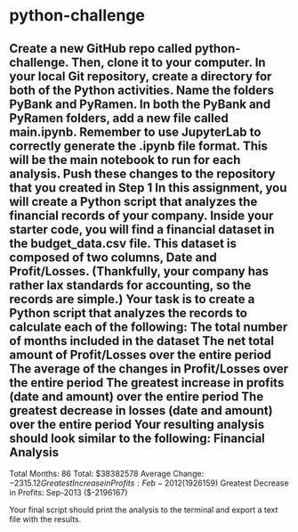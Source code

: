 # python-challenge

Create a new GitHub repo called python-challenge. Then, clone it to your computer.
In your local Git repository, create a directory for both of the Python activities. Name the folders PyBank and PyRamen.
In both the PyBank and PyRamen folders, add a new file called main.ipynb. Remember to use JupyterLab to correctly generate the .ipynb file format. This will be the main notebook to run for each analysis.
Push these changes to the repository that you created in Step 1
In this assignment, you will create a Python script that analyzes the financial records of your company.  Inside your starter code, you will find a financial dataset in the budget_data.csv file. This dataset is composed of two columns, Date and Profit/Losses. (Thankfully, your company has rather lax standards for accounting, so the records are simple.)
Your task is to create a Python script that analyzes the records to calculate each of the following:
The total number of months included in the dataset
The net total amount of Profit/Losses over the entire period
The average of the changes in Profit/Losses over the entire period
The greatest increase in profits (date and amount) over the entire period
The greatest decrease in losses (date and amount) over the entire period
Your resulting analysis should look similar to the following:
  Financial Analysis
  ----------------------------
  Total Months: 86
  Total: $38382578
  Average  Change: $-2315.12
  Greatest Increase in Profits: Feb-2012 ($1926159)
  Greatest Decrease in Profits: Sep-2013 ($-2196167)

Your final script should print the analysis to the terminal and export a text file with the results.